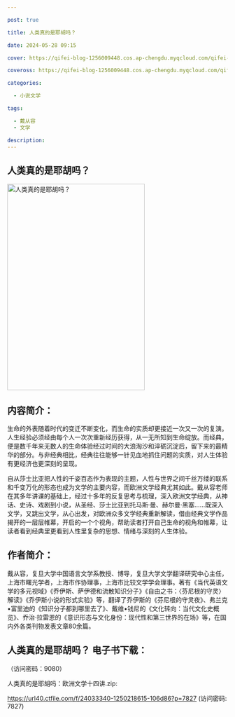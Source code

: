 ```yaml
---

post: true

title: 人类真的是耶胡吗？

date: 2024-05-28 09:15

cover: https://qifei-blog-1256009448.cos.ap-chengdu.myqcloud.com/qifei-blog/660004f69f345e8d03925e7b.jpg

coveross: https://qifei-blog-1256009448.cos.ap-chengdu.myqcloud.com/qifei-blog/660004f69f345e8d03925e7b.jpg

categories:

  - 小说文学

tags:

  - 戴从容
  - 文学

description:
---
```


## 人类真的是耶胡吗？
<img alt="人类真的是耶胡吗？ " class="aligncenter loaded" data-was-processed="true" decoding="async" fetchpriority="high" height="471" src="https://qifei-blog-1256009448.cos.ap-chengdu.myqcloud.com/qifei-blog/660004f69f345e8d03925e7b.jpg " style="cursor: zoom-in;" width="314"/>

## 内容简介：

生命的外表随着时代的变迁不断变化，而生命的实质却更接近一次又一次的复演。人生经验必须经由每个人一次次重新经历获得，从一无所知到生命绽放。而经典，便是数千年来无数人的生命体验经过时间的大浪淘沙和淬砺沉淀后，留下来的最精华的部分。与非经典相比，经典往往能够一针见血地抓住问题的实质，对人生体验有更经济也更深刻的呈现。

自从莎士比亚把人性的千姿百态作为表现的主题，人性与世界之间千丝万缕的联系和千变万化的形态也成为文学的主要内容，而欧洲文学经典尤其如此。戴从容老师在其多年讲课的基础上，经过十多年的反复思考与梳理，深入欧洲文学经典，从神话、史诗、戏剧到小说，从圣经、莎士比亚到托马斯·曼、赫尔曼·黑塞……既深入文学，又跳出文学，从心出发，对欧洲众多文学经典重新解读，借由经典文学作品揭开的一层层帷幕，开启的一个个视角，帮助读者打开自己生命的视角和帷幕，让读者看到经典里更看到人性里复杂的思想、情绪与深刻的人生体验。

## 作者简介：

戴从容，复旦大学中国语言文学系教授、博导，复旦大学文学翻译研究中心主任，上海市曙光学者，上海市作协理事，上海市比较文学学会理事。著有《当代英语文学的多元视域》《乔伊斯、萨伊德和流散知识分子》《自由之书：〈芬尼根的守灵〉解读》《乔伊斯小说的形式实验》等，翻译了乔伊斯的《芬尼根的守灵夜》、弗兰克•富里迪的《知识分子都到哪里去了》、戴维•钱尼的《文化转向：当代文化史概览》、乔治·拉雷恩的《意识形态与文化身份：现代性和第三世界的在场》等，在国内外各类刊物发表文章80余篇。

## 人类真的是耶胡吗？ 电子书下载：

 （访问密码：9080）

人类真的是耶胡吗：欧洲文学十四讲.zip: 

https://url40.ctfile.com/f/24033340-1250218615-106d86?p=7827 (访问密码: 7827)
